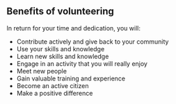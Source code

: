 ##  Benefits of volunteering

In return for your time and dedication, you will:

  * Contribute actively and give back to your community 
  * Use your skills and knowledge 
  * Learn new skills and knowledge 
  * Engage in an activity that you will really enjoy 
  * Meet new people 
  * Gain valuable training and experience 
  * Become an active citizen 
  * Make a positive difference 
